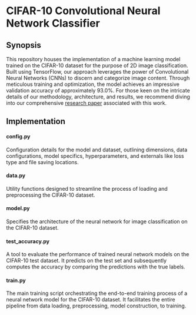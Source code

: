 # CIFAR-10 Convolutional Neural Network Classifier

## Synopsis

This repository houses the implementation of a machine learning model trained on the CIFAR-10 dataset for the purpose of 2D image classification. Built using TensorFlow, our approach leverages the power of Convolutional Neural Networks (CNNs) to discern and categorize image content. Through meticulous training and optimization, the model achieves an impressive validation accuracy of approximately 93.0%. For those keen on the intricate details of our methodology, architecture, and results, we recommend diving into our comprehensive [research paper](https://harshonyou.github.io/CIFAR-10/paper/research_paper.pdf) associated with this work.

## Implementation

#### config.py
Configuration details for the model and dataset, outlining dimensions, data configurations, model specifics, hyperparameters, and externals like loss type and file saving locations.

#### data.py
Utility functions designed to streamline the process of loading and preprocessing the CIFAR-10 dataset.

#### model.py
Specifies the architecture of the neural network for image classification on the CIFAR-10 dataset.

#### test_accuracy.py
A tool to evaluate the performance of trained neural network models on the CIFAR-10 test dataset. It predicts on the test set and subsequently computes the accuracy by comparing the predictions with the true labels.

#### train.py
The main training script orchestrating the end-to-end training process of a neural network model for the CIFAR-10 dataset. It facilitates the entire pipeline from data loading, preprocessing, model construction, to training.
